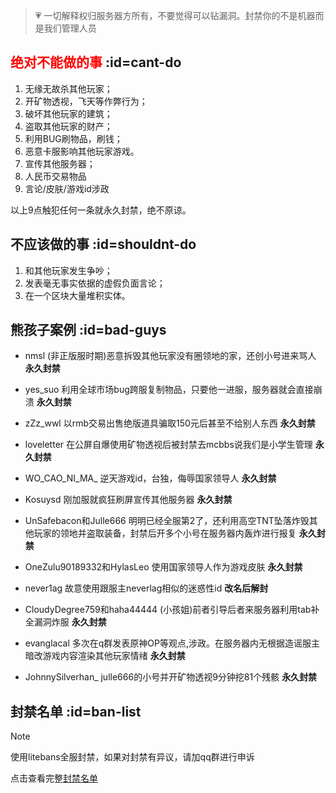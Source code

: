 > 💗 一切解释权归服务器方所有，不要觉得可以钻漏洞。封禁你的不是机器而是我们管理人员

## <font color=red>绝对不能做的事</font> :id=cant-do

1. 无缘无故杀其他玩家；
2. 开矿物透视，飞天等作弊行为；
3. 破坏其他玩家的建筑；
4. 盗取其他玩家的财产；
5. 利用BUG刷物品，刷钱；
6. 恶意卡服影响其他玩家游戏。
7. 宣传其他服务器；
8. 人民币交易物品
9. 言论/皮肤/游戏id涉政

以上9点触犯任何一条就永久封禁，绝不原谅。

## 不应该做的事 :id=shouldnt-do

1. 和其他玩家发生争吵；
2. 发表毫无事实依据的虚假负面言论；
3. 在一个区块大量堆积实体。

## 熊孩子案例 :id=bad-guys

+ nmsl (非正版服时期)恶意拆毁其他玩家没有圈领地的家，还创小号进来骂人 **永久封禁**

+ yes_suo 利用全球市场bug跨服复制物品，只要他一进服，服务器就会直接崩溃 **永久封禁**

+ zZz_wwl 以rmb交易出售绝版道具骗取150元后甚至不给别人东西 **永久封禁**

+ loveletter 在公屏自爆使用矿物透视后被封禁去mcbbs说我们是小学生管理 **永久封禁**

+ WO_CAO_NI_MA_ 逆天游戏id，台独，侮辱国家领导人 **永久封禁**

+ Kosuysd 刚加服就疯狂刷屏宣传其他服务器 **永久封禁**

+ UnSafebacon和Julle666 明明已经全服第2了，还利用高空TNT坠落炸毁其他玩家的领地并盗取装备，封禁后开多个小号在服务器内轰炸进行报复 **永久封禁**

+ OneZulu90189332和HylasLeo 使用国家领导人作为游戏皮肤 **永久封禁**

+ never1ag 故意使用跟服主neverlag相似的迷惑性id **改名后解封**

+ CloudyDegree759和haha44444 (小孩姐)前者引导后者来服务器利用tab补全漏洞炸服 **永久封禁**

+ evanglacal 多次在q群发表原神OP等观点,涉政。在服务器内无根据造谣服主暗改游戏内容渲染其他玩家情绪 **永久封禁**

+ JohnnySilverhan_ julle666的小号并开矿物透视9分钟挖81个残骸 **永久封禁**

## 封禁名单 :id=ban-list

>[!note]
>使用litebans全服封禁，如果对封禁有异议，请加qq群进行申诉

点击查看完整[封禁名单](http://ban.dripdrop.wiki/)